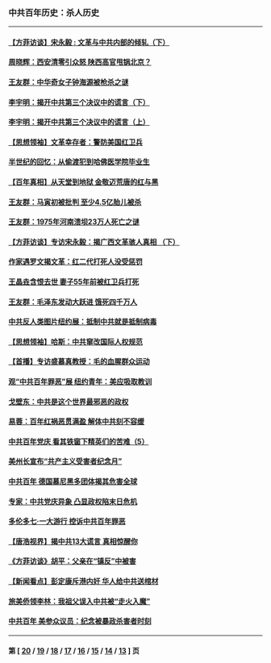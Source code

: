 ### 中共百年历史：杀人历史
---
#### [【方菲访谈】宋永毅 : 文革与中共内部的倾轧（下）](../../pages/nf1176106/n13486836.md?04050430) 
#### [周晓辉：西安清零引众怒 陕西高官甩锅北京？](../../pages/nf1176106/n13484627.md?04050430) 
#### [王友群：中华奇女子钟海源被枪杀之谜](../../pages/nf1176106/n13430555.md?04050430) 
#### [李宇明：揭开中共第三个决议中的谎言（下）](../../pages/nf1176106/n13389389.md?04050430) 
#### [李宇明：揭开中共第三个决议中的谎言（上）](../../pages/nf1176106/n13388697.md?04050430) 
#### [【思想领袖】文革幸存者：警防美国红卫兵](../../pages/nf1176106/n13339289.md?04050430) 
#### [半世纪的回忆：从偷渡犯到哈佛医学院毕业生](../../pages/nf1176106/n13345328.md?04050430) 
#### [【百年真相】从天堂到地狱 金敬迈荒唐的红与黑](../../pages/nf1176106/n13336995.md?04050430) 
#### [王友群：马寅初被批判 至少4.5亿胎儿被杀](../../pages/nf1176106/n13260313.md?04050430) 
#### [王友群：1975年河南溃坝23万人死亡之谜](../../pages/nf1176106/n13231576.md?04050430) 
#### [【方菲访谈】专访宋永毅：揭广西文革骇人真相 （下）](../../pages/nf1176106/n13209074.md?04050430) 
#### [作家遇罗文揭文革：红二代打死人没受惩罚](../../pages/nf1176106/n13205254.md?04050430) 
#### [王晶垚含恨去世 妻子55年前被红卫兵打死](../../pages/nf1176106/n13203590.md?04050430) 
#### [王友群：毛泽东发动大跃进 饿死四千万人](../../pages/nf1176106/n13177158.md?04050430) 
#### [中共反人类图片纽约展：抵制中共就是抵制病毒](../../pages/nf1176106/n13115371.md?04050430) 
#### [【思想领袖】哈斯：中共窜改国际人权规范](../../pages/nf1176106/n13053647.md?04050430) 
#### [【首播】专访盛慕真教授：毛的血腥群众运动](../../pages/nf1176106/n13091782.md?04050430) 
#### [观“中共百年罪恶”展 纽约青年：美应吸取教训](../../pages/nf1176106/n13085246.md?04050430) 
#### [戈壁东：中共是这个世界最邪恶的政权](../../pages/nf1176106/n13085641.md?04050430) 
#### [易蓉：百年红祸恶贯满盈 解体中共刻不容缓](../../pages/nf1176106/n13084455.md?04050430) 
#### [中共百年党庆 看其铁窗下精英们的苦难（5）](../../pages/nf1176106/n13076766.md?04050430) 
#### [美州长宣布“共产主义受害者纪念月”](../../pages/nf1176106/n13074024.md?04050430) 
#### [中共百年 德国慕尼黑多团体揭其危害全球](../../pages/nf1176106/n13068873.md?04050430) 
#### [专家：中共党庆异象 凸显政权陷末日危机](../../pages/nf1176106/n13067084.md?04050430) 
#### [多伦多七·一大游行 控诉中共百年罪恶](../../pages/nf1176106/n13062043.md?04050430) 
#### [【唐浩视界】揭中共13大谎言 真相惊醒你](../../pages/nf1176106/n13065208.md?04050430) 
#### [《方菲访谈》胡平：父亲在“镇反”中被害](../../pages/nf1176106/n13064114.md?04050430) 
#### [【新闻看点】彭定康斥港内奸 华人给中共送棺材](../../pages/nf1176106/n13064230.md?04050430) 
#### [旅美侨领李林：我祖父误入中共被“走火入魔”](../../pages/nf1176106/n13062777.md?04050430) 
#### [中共百年 美参众议员：纪念被暴政杀害者时刻](../../pages/nf1176106/n13063735.md?04050430) 

---
#### 第 [ [20](./20.md?04050430) / [19](./19.md?04050430) / [18](./18.md?04050430) / [17](./17.md?04050430) / [16](./16.md?04050430) / [15](./15.md?04050430) / [14](./14.md?04050430) / [13](./13.md?04050430) ] 页
